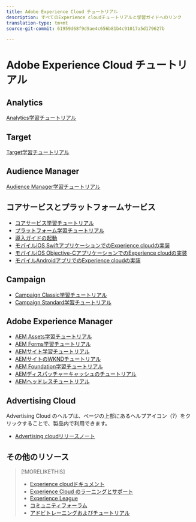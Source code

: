 ```yaml
---
title: Adobe Experience Cloud チュートリアル
description: すべてのExperience cloudチュートリアルと学習ガイドへのリンク
translation-type: tm+mt
source-git-commit: 61959d68f9d9ae4c656b81b4c91017a5d179627b

---
```



# Adobe Experience Cloud チュートリアル

## Analytics

[Analytics学習チュートリアル](https://docs.adobe.com/content/help/en/analytics-learn/tutorials/overview.html)

## Target

[Target学習チュートリアル](https://docs.adobe.com/content/help/en/target-learn/tutorials/overview.html)

## Audience Manager

[Audience Manager学習チュートリアル](https://docs.adobe.com/content/help/en/audience-manager-learn/tutorials/overview.html)

## コアサービスとプラットフォームサービス

* [コアサービス学習チュートリアル](https://docs.adobe.com/content/help/en/core-services-learn/tutorials/overview.html)
* [プラットフォーム学習チュートリアル](https://docs.adobe.com/content/help/en/platform-learn/tutorials/overview.html)
* [導入ガイドの起動](https://docs.adobe.com/content/help/en/experience-cloud/implementing-in-websites-with-launch/index.html)
* [モバイルiOS SwiftアプリケーションでのExperience cloudの実装](https://docs.adobe.com/content/help/en/experience-cloud/implementing-in-mobile-ios-swift-apps-with-launch/index.html)
* [モバイルiOS Objective-CアプリケーションでのExperience cloudの実装](https://docs.adobe.com/content/help/en/experience-cloud/implementing-in-mobile-ios-objective-c-apps-with-launch/index.html)
* [モバイルAndroidアプリでのExperience cloudの実装](https://docs.adobe.com/content/help/en/experience-cloud/implementing-in-mobile-android-apps-with-launch/index.html)

## Campaign

* [Campaign Classic学習チュートリアル](https://docs.adobe.com/content/help/en/campaign-learn/campaign-classic-tutorials/overview.html)
* [Campaign Standard学習チュートリアル](https://docs.adobe.com/content/help/en/campaign-learn/campaign-standard-tutorials/overview.html)

## Adobe Experience Manager

* [AEM Assets学習チュートリアル](https://docs.adobe.com/content/help/en/experience-manager-learn/assets/overview.html)
* [AEM Forms学習チュートリアル](https://docs.adobe.com/content/help/en/experience-manager-learn/forms/overview.html)
* [AEMサイト学習チュートリアル](https://docs.adobe.com/content/help/en/experience-manager-learn/sites/overview.html)
* [AEMサイトのWKNDチュートリアル](https://docs.adobe.com/content/help/en/experience-manager-learn/getting-started-wknd-tutorial-develop/overview.html)
* [AEM Foundation学習チュートリアル](https://docs.adobe.com/content/help/en/experience-manager-learn/assets/overview.html)
* [AEMディスパッチャーキャッシュのチュートリアル](https://docs.adobe.com/content/help/en/experience-manager-learn/dispatcher-tutorial/overview.html)
* [AEMヘッドレスチュートリアル](https://docs.adobe.com/content/help/en/experience-manager-learn/getting-started-with-aem-headless/overview.html)

## Advertising Cloud

Advertising Cloud のヘルプは、ページの上部にあるヘルプアイコン（?）をクリックすることで、製品内で利用できます。

* [Advertising cloudリリースノート](https://docs.adobe.com/content/help/en/release-notes/experience-cloud/current.html#adcloud)

## その他のリソース

> [!MORELIKETHIS]
>
>* [Experience cloudドキュメント](https://docs.adobe.com/content/help/en/experience-cloud/user-guides/home.html)
>* [Experience Cloud のラーニングとサポート](https://helpx.adobe.com/support/experience-cloud.html)
>* [Experience League](https://experienceleague.adobe.com/)
>* [コミュニティフォーラム](https://forums.adobe.com/community/experience-cloud/)
>* [アドビトレーニングおよびチュートリアル](https://helpx.adobe.com/learning.html?promoid=KAUDK)


<!--
<table>
<tr>
  <td>
    <a href="https://helpx.adobe.com/support/experience-cloud.html">
    <img alt="Learn & Support" src="/assets/roles.png"/>
    </a>
    <div>
    <a href="https://helpx.adobe.com/support/experience-cloud.html"><strong>Learn & Support</strong></a>
    </div>
    <em>Discover resources for learning Experience Cloud solutions.</em>
    <br>
  </td>
  <td>
    <a href="https://experienceleague.adobe.com/">
      <img alt="experience league" src="/assets/design.png">
    </a>
    <div>
    <a href="https://experienceleague.adobe.com/"><strong>Experience League</strong></a>
    </div>
    <em>Learn about key learning resources and upcoming events.</em>
    <br>
  </td>
  <td>
    <a href="https://forums.adobe.com/community/experience-cloud/">
      <img alt="form" src="/assets/dev.png">
    </a>
    <div>
    <a href="https://forums.adobe.com/community/experience-cloud/"><strong>Community Forums</strong></a>
    </div>
    <em>Interact with the Experience Cloud community.</em>
    <br>
  </td>
</tr>
</table>
-->
